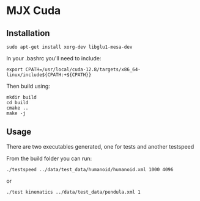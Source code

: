 # MJX Cuda


## Installation
`sudo apt-get install xorg-dev libglu1-mesa-dev`

In your .bashrc you'll need to include:

`export CPATH=/usr/local/cuda-12.8/targets/x86_64-linux/include${CPATH:+${CPATH}}`

Then build using:

```
mkdir build
cd build
cmake ..
make -j
```

## Usage
There are two executables generated, one for tests and another testspeed

From the build folder you can run:

`./testspeed ../data/test_data/humanoid/humanoid.xml 1000 4096`

or 

`./test kinematics ../data/test_data/pendula.xml 1`
